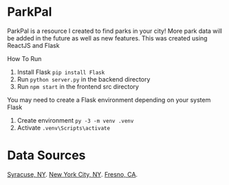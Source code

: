 # ParkPal
ParkPal is a resource I created to find parks in your city! More park data will be added in the future as well as new features.
This was created using ReactJS and Flask

How To Run
1. Install Flask ``pip install Flask``
2. Run ``python server.py`` in the backend directory
3. Run ``npm start`` in the frontend src directory

You may need to create a Flask environment depending on your system
Flask
1. Create environment ``py -3 -m venv .venv``
2. Activate ``.venv\Scripts\activate``

# Data Sources
[Syracuse, NY](https://data.syr.gov/).
[New York City, NY](https://nycopendata.socrata.com/Recreation/Parks-Properties/enfh-gkve/about_data).
[Fresno, CA](https://gis-cityoffresno.hub.arcgis.com/).
